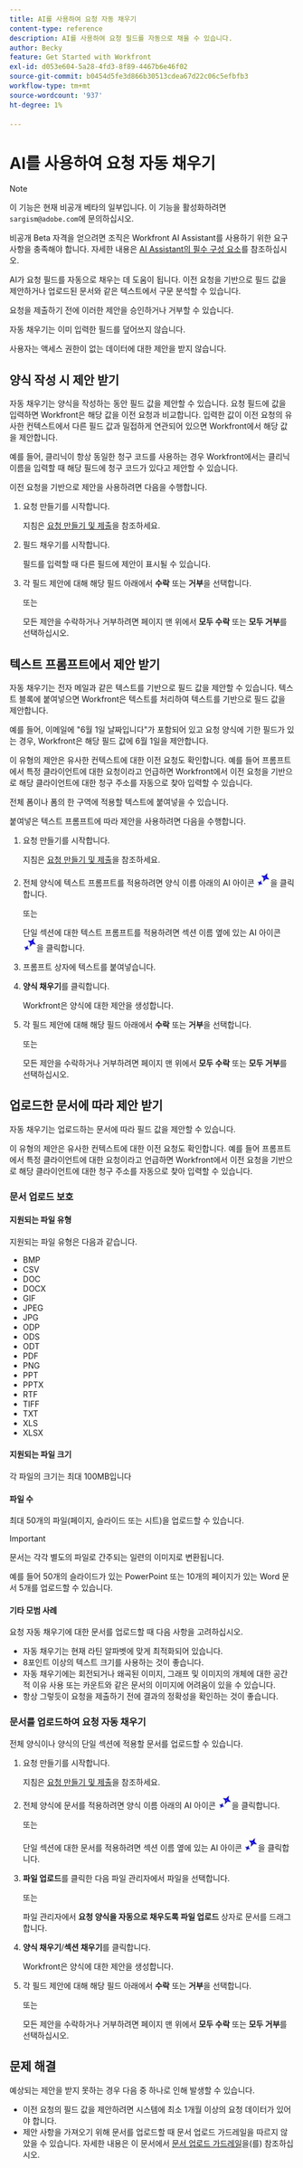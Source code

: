 ```yaml
---
title: AI를 사용하여 요청 자동 채우기
content-type: reference
description: AI를 사용하여 요청 필드를 자동으로 채울 수 있습니다.
author: Becky
feature: Get Started with Workfront
exl-id: d053e604-5a28-4fd3-8f89-4467b6e46f02
source-git-commit: b0454d5fe3d866b30513cdea67d22c06c5efbfb3
workflow-type: tm+mt
source-wordcount: '937'
ht-degree: 1%

---
```


# AI를 사용하여 요청 자동 채우기

>[!NOTE]
>
>이 기능은 현재 비공개 베타의 일부입니다. 이 기능을 활성화하려면 `sargism@adobe.com`에 문의하십시오.
>
>비공개 Beta 자격을 얻으려면 조직은 Workfront AI Assistant를 사용하기 위한 요구 사항을 충족해야 합니다. 자세한 내용은 [AI Assistant의 필수 구성 요소](/help/quicksilver/workfront-basics/ai-assistant/ai-assistant-overview.md#prerequisites-to-ai-assistant)를 참조하십시오.

AI가 요청 필드를 자동으로 채우는 데 도움이 됩니다. 이전 요청을 기반으로 필드 값을 제안하거나 업로드된 문서와 같은 텍스트에서 구문 분석할 수 있습니다.

요청을 제출하기 전에 이러한 제안을 승인하거나 거부할 수 있습니다.

자동 채우기는 이미 입력한 필드를 덮어쓰지 않습니다.

사용자는 액세스 권한이 없는 데이터에 대한 제안을 받지 않습니다.

## 양식 작성 시 제안 받기

자동 채우기는 양식을 작성하는 동안 필드 값을 제안할 수 있습니다. 요청 필드에 값을 입력하면 Workfront은 해당 값을 이전 요청과 비교합니다. 입력한 값이 이전 요청의 유사한 컨텍스트에서 다른 필드 값과 밀접하게 연관되어 있으면 Workfront에서 해당 값을 제안합니다.

예를 들어, 클리닉이 항상 동일한 청구 코드를 사용하는 경우 Workfront에서는 클리닉 이름을 입력할 때 해당 필드에 청구 코드가 있다고 제안할 수 있습니다.

이전 요청을 기반으로 제안을 사용하려면 다음을 수행합니다.

1. 요청 만들기를 시작합니다.

   지침은 [요청 만들기 및 제출](/help/quicksilver/manage-work/requests/create-requests/create-submit-requests.md)을 참조하세요.

1. 필드 채우기를 시작합니다.

   필드를 입력할 때 다른 필드에 제안이 표시될 수 있습니다.

1. 각 필드 제안에 대해 해당 필드 아래에서 **수락** 또는 **거부**&#x200B;을 선택합니다.

   또는

   모든 제안을 수락하거나 거부하려면 페이지 맨 위에서 **모두 수락** 또는 **모두 거부**&#x200B;를 선택하십시오.

## 텍스트 프롬프트에서 제안 받기

자동 채우기는 전자 메일과 같은 텍스트를 기반으로 필드 값을 제안할 수 있습니다. 텍스트 블록에 붙여넣으면 Workfront은 텍스트를 처리하여 텍스트를 기반으로 필드 값을 제안합니다.

예를 들어, 이메일에 &quot;6월 1일 날짜입니다&quot;가 포함되어 있고 요청 양식에 기한 필드가 있는 경우, Workfront은 해당 필드 값에 6월 1일을 제안합니다.

이 유형의 제안은 유사한 컨텍스트에 대한 이전 요청도 확인합니다. 예를 들어 프롬프트에서 특정 클라이언트에 대한 요청이라고 언급하면 Workfront에서 이전 요청을 기반으로 해당 클라이언트에 대한 청구 주소를 자동으로 찾아 입력할 수 있습니다.

전체 폼이나 폼의 한 구역에 적용할 텍스트에 붙여넣을 수 있습니다.

붙여넣은 텍스트 프롬프트에 따라 제안을 사용하려면 다음을 수행합니다.

1. 요청 만들기를 시작합니다.

   지침은 [요청 만들기 및 제출](/help/quicksilver/manage-work/requests/create-requests/create-submit-requests.md)을 참조하세요.

1. 전체 양식에 텍스트 프롬프트를 적용하려면 양식 이름 아래의 AI 아이콘 ![AI 아이콘](assets/request-prompt-icon.png)을 클릭합니다.

   또는

   단일 섹션에 대한 텍스트 프롬프트를 적용하려면 섹션 이름 옆에 있는 AI 아이콘 ![AI 아이콘](assets/request-prompt-icon.png)을 클릭합니다.

1. 프롬프트 상자에 텍스트를 붙여넣습니다.
1. **양식 채우기**&#x200B;를 클릭합니다.

   Workfront은 양식에 대한 제안을 생성합니다.
1. 각 필드 제안에 대해 해당 필드 아래에서 **수락** 또는 **거부**&#x200B;을 선택합니다.

   또는

   모든 제안을 수락하거나 거부하려면 페이지 맨 위에서 **모두 수락** 또는 **모두 거부**&#x200B;를 선택하십시오.

## 업로드한 문서에 따라 제안 받기

자동 채우기는 업로드하는 문서에 따라 필드 값을 제안할 수 있습니다.

이 유형의 제안은 유사한 컨텍스트에 대한 이전 요청도 확인합니다. 예를 들어 프롬프트에서 특정 클라이언트에 대한 요청이라고 언급하면 Workfront에서 이전 요청을 기반으로 해당 클라이언트에 대한 청구 주소를 자동으로 찾아 입력할 수 있습니다.

### 문서 업로드 보호

#### 지원되는 파일 유형

지원되는 파일 유형은 다음과 같습니다.

* BMP
* CSV
* DOC
* DOCX
* GIF
* JPEG
* JPG
* ODP
* ODS
* ODT
* PDF
* PNG
* PPT
* PPTX
* RTF
* TIFF
* TXT
* XLS
* XLSX

#### 지원되는 파일 크기

각 파일의 크기는 최대 100MB입니다

#### 파일 수

최대 50개의 파일(페이지, 슬라이드 또는 시트)을 업로드할 수 있습니다.

>[!IMPORTANT]
>
>문서는 각각 별도의 파일로 간주되는 일련의 이미지로 변환됩니다.
>
>예를 들어 50개의 슬라이드가 있는 PowerPoint 또는 10개의 페이지가 있는 Word 문서 5개를 업로드할 수 있습니다.

#### 기타 모범 사례

요청 자동 채우기에 대한 문서를 업로드할 때 다음 사항을 고려하십시오.

* 자동 채우기는 현재 라틴 알파벳에 맞게 최적화되어 있습니다.
* 8포인트 이상의 텍스트 크기를 사용하는 것이 좋습니다.
* 자동 채우기에는 회전되거나 왜곡된 이미지, 그래프 및 이미지의 개체에 대한 공간적 이유 사용 또는 카운트와 같은 문서의 이미지에 어려움이 있을 수 있습니다.
* 항상 그렇듯이 요청을 제출하기 전에 결과의 정확성을 확인하는 것이 좋습니다.

### 문서를 업로드하여 요청 자동 채우기

전체 양식이나 양식의 단일 섹션에 적용할 문서를 업로드할 수 있습니다.

1. 요청 만들기를 시작합니다.

   지침은 [요청 만들기 및 제출](/help/quicksilver/manage-work/requests/create-requests/create-submit-requests.md)을 참조하세요.

1. 전체 양식에 문서를 적용하려면 양식 이름 아래의 AI 아이콘 ![AI 아이콘](assets/request-prompt-icon.png)을 클릭합니다.

   또는

   단일 섹션에 대한 문서를 적용하려면 섹션 이름 옆에 있는 AI 아이콘 ![AI 아이콘](assets/request-prompt-icon.png)을 클릭합니다.

1. **파일 업로드**&#x200B;를 클릭한 다음 파일 관리자에서 파일을 선택합니다.

   또는

   파일 관리자에서 **요청 양식을 자동으로 채우도록 파일 업로드** 상자로 문서를 드래그합니다.
1. **양식 채우기**/**섹션 채우기**&#x200B;를 클릭합니다.

   Workfront은 양식에 대한 제안을 생성합니다.
1. 각 필드 제안에 대해 해당 필드 아래에서 **수락** 또는 **거부**&#x200B;을 선택합니다.

   또는

   모든 제안을 수락하거나 거부하려면 페이지 맨 위에서 **모두 수락** 또는 **모두 거부**&#x200B;를 선택하십시오.

## 문제 해결

예상되는 제안을 받지 못하는 경우 다음 중 하나로 인해 발생할 수 있습니다.

* 이전 요청의 필드 값을 제안하려면 시스템에 최소 1개월 이상의 요청 데이터가 있어야 합니다.
* 제안 사항을 가져오기 위해 문서를 업로드할 때 문서 업로드 가드레일을 따르지 않았을 수 있습니다. 자세한 내용은 이 문서에서 [문서 업로드 가드레일](#document-upload-guardrails)을(를) 참조하십시오.

